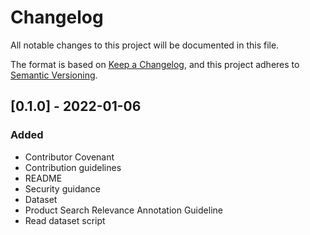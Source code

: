 # Changelog

All notable changes to this project will be documented in this file.

The format is based on [Keep a Changelog](https://keepachangelog.com/en/1.0.0/),
and this project adheres to [Semantic Versioning](https://semver.org/spec/v2.0.0.html).

## [0.1.0] - 2022-01-06

### Added

- Contributor Covenant
- Contribution guidelines
- README
- Security guidance
- Dataset
- Product Search Relevance Annotation Guideline
- Read dataset script
